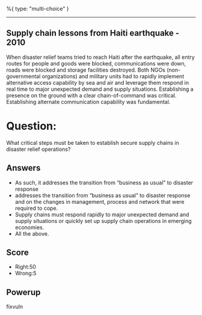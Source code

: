 %{
 type: "multi-choice"
}

---
## Supply chain lessons from Haiti earthquake - 2010
When disaster relief teams tried to reach Haiti after the earthquake, all entry routes for people and goods were blocked, communications were down, roads were blocked and storage facilities destroyed. Both NGOs (non-governmental organizations) and military units had to rapidly implement alternative access capability by sea and air and leverage them respond in real time to major unexpected demand and supply situations.  Establishing a presence on the ground with a clear chain-of-command was critical. Establishing alternate communication capability was fundamental.

# Question:
What critical steps must be taken to establish secure supply chains in
disaster relief operations?

## Answers
- As such, it addresses the transition from “business as usual” to disaster response
- addresses the transition from “business as usual” to disaster response and on the changes in management, process and network that were required to cope.
- Supply chains must respond rapidly to major unexpected demand and supply situations or quickly set up supply chain operations in emerging economies.
- All the above.

## Score
- Right:50
- Wrong:5

## Powerup
fixvuln
